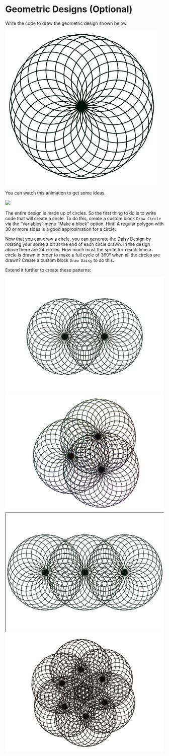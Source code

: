 # Geometric Designs \(Optional\)

Write the code to draw the geometric design shown below.

![](../.gitbook/assets/image%20%28355%29.png) 

You can watch this animation to get some ideas.

![](https://bjc.edc.org/bjc-r/img/1-introduction/Daisy_img/DaisyAnimation.gif)

The entire design is made up of circles. So the first thing to do is to write code that will create a circle. To do this, create a custom block `Draw Circle` via the “Variables” menu “Make a block” option. Hint: A regular polygon with 30 or more sides is a good approximation for a circle.

Now that you can draw a circle, you can generate the Daisy Design by rotating your sprite a bit at the end of each circle drawn. In the design above there are 24 circles. How much must the sprite turn each time a circle is drawn in order to make a full cycle of 360° when all the circles are drawn? Create a custom block `Draw Daisy` to do this.

Extend it further to create these patterns:

![](../.gitbook/assets/image%20%28357%29.png) ![](../.gitbook/assets/image%20%28366%29.png) ![](../.gitbook/assets/image%20%28356%29.png) ![](../.gitbook/assets/image%20%28363%29.png) 


